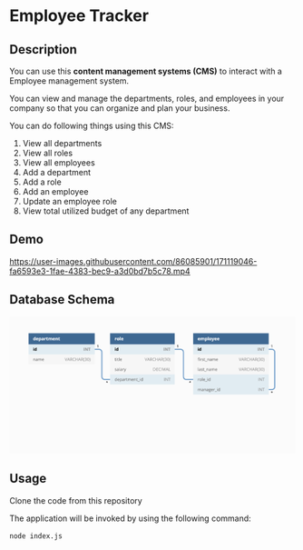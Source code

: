 # Employee Tracker

## Description

You can use this **content management systems (CMS)** to interact with a Employee management system.

You can view and manage the departments, roles, and employees in your company
so that you can organize and plan your business.

You can do following things using this CMS:

1. View all departments
2. View all roles
3. View all employees
4. Add a department
5. Add a role
6. Add an employee
7. Update an employee role
8. View total utilized budget of any department

## Demo


https://user-images.githubusercontent.com/86085901/171119046-fa6593e3-1fae-4383-bec9-a3d0bd7b5c78.mp4


## Database Schema

![database schema](https://github.com/DivorceSurvivor/employee_tracker_hw12/blob/main/Assets/database.png?raw=true)

## Usage

Clone the code from this repository

The application will be invoked by using the following command:

```bash
node index.js
```
